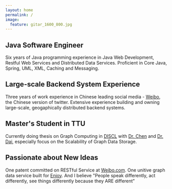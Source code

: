 ```yaml
---
layout: home
permalink: /
image:
  feature: gitar_1600_800.jpg
---
```


<div class="tiles">

<div class="tile">
  <h2 class="post-title">Java Software Engineer</h2>
  <p class="post-excerpt">Six years of Java programming experience in Java Web Development, Restful Web Services and Distributed Data Services. Proficient in Core Java, Spring, UML, XML, Caching and Messaging.</p>
</div><!-- /.tile -->

<div class="tile">
  <h2 class="post-title">Large-scale Backend System Experience</h2>
  <p class="post-excerpt">Three years of work experience in Chinese leading social media - <a href="http://www.weibo.com/" target="_blank">Weibo</a>, the Chinese version of twitter. Extensive experience building and owning large-scale, geogaphically distributed backend systems.</p>
</div><!-- /.tile -->

<div class="tile">
  <h2 class="post-title">Master&#39;s Student in TTU</h2>
  <p class="post-excerpt">Currently doing thesis on Graph Computing in <a href="http://discl.cs.ttu.edu" target="_blank">DISCL</a> with <a href="http://www.myweb.ttu.edu/yonchen/" target="_blank">Dr. Chen</a> and <a href="https://sites.google.com/site/dongdai13/" target="_blank">Dr. Dai</a>, especially focus on the Scalability of Graph Data Storage.</p>
</div><!-- /.tile -->

<div class="tile">
  <h2 class="post-title">Passionate about New Ideas</h2>
  <p class="post-excerpt">One patent committed on RESTful Service at <a href="http://www.weibo.com/" target="_blank">Weibo.com</a>. One unitive graph data service built for <a href="http://enjoy.ricebook.com" target="_blank">Enjoy</a>. And I believe &quot;People speak differently, act differently, see things differently because they ARE different&quot;</p>
</div><!-- /.tile -->

</div><!-- /.tiles -->
